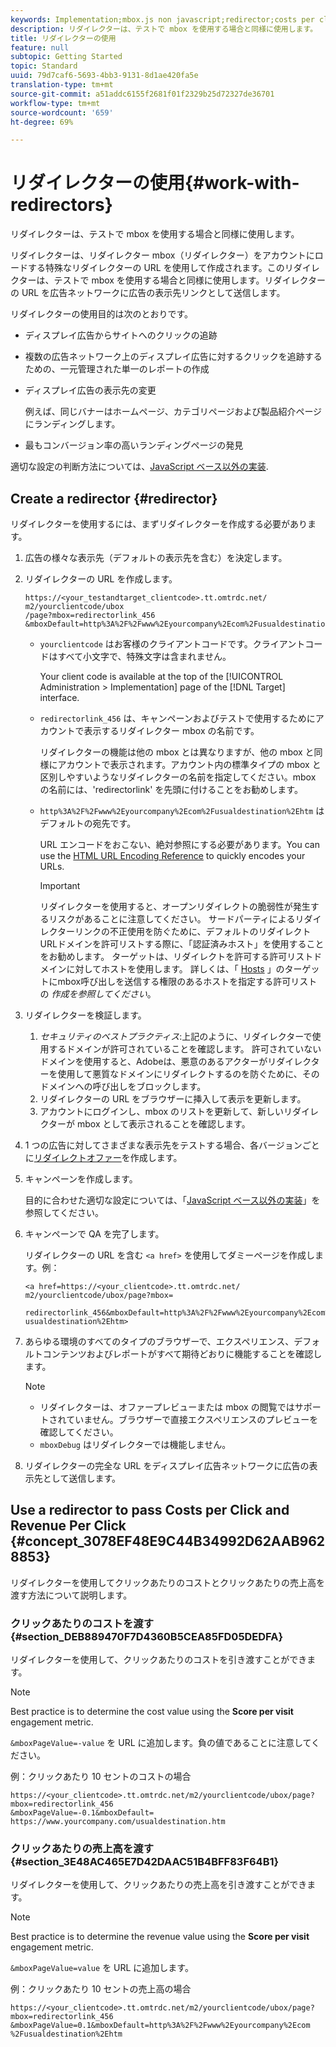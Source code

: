 ```yaml
---
keywords: Implementation;mbox.js non javascript;redirector;costs per click;revenue per click
description: リダイレクターは、テストで mbox を使用する場合と同様に使用します。
title: リダイレクターの使用
feature: null
subtopic: Getting Started
topic: Standard
uuid: 79d7caf6-5693-4bb3-9131-8d1ae420fa5e
translation-type: tm+mt
source-git-commit: a51addc6155f2681f01f2329b25d72327de36701
workflow-type: tm+mt
source-wordcount: '659'
ht-degree: 69%

---
```



# リダイレクターの使用{#work-with-redirectors}

リダイレクターは、テストで mbox を使用する場合と同様に使用します。

リダイレクターは、リダイレクター mbox（リダイレクター）をアカウントにロードする特殊なリダイレクターの URL を使用して作成されます。このリダイレクターは、テストで mbox を使用する場合と同様に使用します。リダイレクターの URL を広告ネットワークに広告の表示先リンクとして送信します。

リダイレクターの使用目的は次のとおりです。

* ディスプレイ広告からサイトへのクリックの追跡
* 複数の広告ネットワーク上のディスプレイ広告に対するクリックを追跡するための、一元管理された単一のレポートの作成
* ディスプレイ広告の表示先の変更

   例えば、同じバナーはホームページ、カテゴリページおよび製品紹介ページにランディングします。

* 最もコンバージョン率の高いランディングページの発見

適切な設定の判断方法については、[JavaScript ベース以外の実装](../../c-implementing-target/c-non-javascript-based-implementation/non-javascript-based-implementation.md#concept_4799C58B081A43F6B3B8CC25A8D5D7C4).

## Create a redirector {#redirector}

リダイレクターを使用するには、まずリダイレクターを作成する必要があります。

1. 広告の様々な表示先（デフォルトの表示先を含む）を決定します。
1. リダイレクターの URL を作成します。

   ```
   https://<your_testandtarget_clientcode>.tt.omtrdc.net/​m2/yourclientcode/ubox
   /​page?mbox=redirectorlink_456
   &mboxDefault=http%3A%2F%2Fwww%2Eyourcompany%2Ecom%2Fusualdestination%2Ehtm
   ```

   * `yourclientcode` はお客様のクライアントコードです。クライアントコードはすべて小文字で、特殊文字は含まれません。

      Your client code is available at the top of the [!UICONTROL Administration > Implementation] page of the [!DNL Target] interface.

   * `redirectorlink_456` は、キャンペーンおよびテストで使用するためにアカウントで表示するリダイレクター mbox の名前です。

      リダイレクターの機能は他の mbox とは異なりますが、他の mbox と同様にアカウントで表示されます。アカウント内の標準タイプの mbox と区別しやすいようなリダイレクターの名前を指定してください。mbox の名前には、&#39;redirectorlink&#39; を先頭に付けることをお勧めします。

   * `http%3A%2F%2Fwww%2Eyourcompany%2Ecom%2Fusualdestination%2Ehtm` はデフォルトの宛先です。

      URL エンコードをおこない、絶対参照にする必要があります。You can use the [HTML URL Encoding Reference](https://www.w3schools.com/tags/ref_urlencode.asp) to quickly encodes your URLs.

      >[!IMPORTANT]
      >
      >リダイレクターを使用すると、オープンリダイレクトの脆弱性が発生するリスクがあることに注意してください。 サードパーティによるリダイレクターリンクの不正使用を防ぐために、デフォルトのリダイレクトURLドメインを許可リストする際に、「認証済みホスト」を使用することをお勧めします。 ターゲットは、リダイレクトを許可する許可リストドメインに対してホストを使用します。 詳しくは、「 [Hosts](/help/administrating-target/hosts.md#allowlist) 」のターゲットにmbox呼び出しを送信する権限のあるホストを指定する許可リストの *作成を参照してください*。

1. リダイレクターを検証します。
   1. *セキュリティのベストプラクティス*:上記のように、リダイレクターで使用するドメインが許可されていることを確認します。 許可されていないドメインを使用すると、Adobeは、悪意のあるアクターがリダイレクターを使用して悪質なドメインにリダイレクトするのを防ぐために、そのドメインへの呼び出しをブロックします。
   1. リダイレクターの URL をブラウザーに挿入して表示を更新します。
   1. アカウントにログインし、mbox のリストを更新して、新しいリダイレクターが mbox として表示されることを確認します。
1. 1 つの広告に対してさまざまな表示先をテストする場合、各バージョンごとに[リダイレクトオファー](../../c-experiences/c-visual-experience-composer/redirect-offer.md#task_9578678D42784F5EB9638F8AC8C911FA)を作成します。
1. キャンペーンを作成します。

   目的に合わせた適切な設定については、「[JavaScript ベース以外の実装](../../c-implementing-target/c-non-javascript-based-implementation/non-javascript-based-implementation.md#concept_4799C58B081A43F6B3B8CC25A8D5D7C4)」を参照してください。
1. キャンペーンで QA を完了します。

   リダイレクターの URL を含む `<a href>` を使用してダミーページを作成します。例：

   ```
   <a href=https://<your_clientcode>.tt.omtrdc.net/​m2/yourclientcode/ubox/​page?mbox=
   
   redirectorlink_456&mboxDefault=http%3A%2F%2Fwww%2Eyourcompany%2Ecom%2F​usualdestination%2Ehtm>
   ```

1. あらゆる環境のすべてのタイプのブラウザーで、エクスペリエンス、デフォルトコンテンツおよびレポートがすべて期待どおりに機能することを確認します。

   >[!NOTE]
   >
   >* リダイレクターは、オファープレビューまたは mbox の閲覧ではサポートされていません。ブラウザーで直接エクスペリエンスのプレビューを確認してください。
   >* `mboxDebug` はリダイレクターでは機能しません。


1. リダイレクターの完全な URL をディスプレイ広告ネットワークに広告の表示先として送信します。

## Use a redirector to pass Costs per Click and Revenue Per Click {#concept_3078EF48E9C44B34992D62AAB9628853}

リダイレクターを使用してクリックあたりのコストとクリックあたりの売上高を渡す方法について説明します。

### クリックあたりのコストを渡す {#section_DEB889470F7D4360B5CEA85FD05DEDFA}

リダイレクターを使用して、クリックあたりのコストを引き渡すことができます。

>[!NOTE]
>
>Best practice is to determine the cost value using the **Score per visit** engagement metric.

`&mboxPageValue=-value` を URL に追加します。負の値であることに注意してください。

例：クリックあたり 10 セントのコストの場合

```
https://<your_clientcode>.tt.omtrdc.net/​m2/yourclientcode/ubox/​page?mbox=redirectorlink_456
&mboxPageValue=-0.1&mboxDefault=​https://www.yourcompany.com/usualdestination.htm
```

### クリックあたりの売上高を渡す {#section_3E48AC465E7D42DAAC51B4BFF83F64B1}

リダイレクターを使用して、クリックあたりの売上高を引き渡すことができます。

>[!NOTE]
>
>Best practice is to determine the revenue value using the **Score per visit** engagement metric.

`&mboxPageValue=value` を URL に追加します。

例：クリックあたり 10 セントの売上高の場合

```
https://<​your_clientcode>​​​​.tt​​.omtrdc​.net/​​m2/​yourclientcode/​ubox/​​​page?mbox=redirectorlink_456
&mboxPageValue=0.1​&mbox​Default=​​http%3A%2F%2Fwww%2E​yourcompany%2Ecom​%2Fusualdestination%2Ehtm
```
